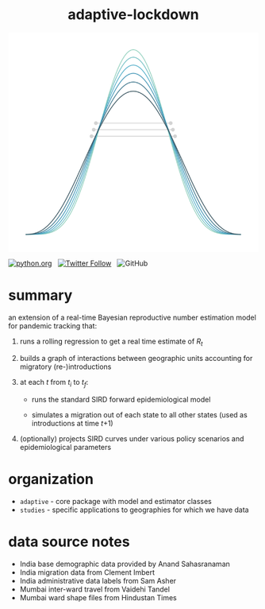 <h1 align="center">adaptive-lockdown</h1>

<img align="center" src="./docs/logo.svg">

[![python.org](https://img.shields.io/badge/made%20with-python-%233776AB.svg?style=for-the-badge&logo=python&logoColor=ffdf76)](https://www.python.org) &nbsp; [![Twitter Follow](https://img.shields.io/twitter/follow/miurbanchicago?logo=twitter&style=for-the-badge)](https://twitter.com/miurbanchicago) &nbsp; ![GitHub](https://img.shields.io/github/license/mansueto-institute/adaptive-lockdown?style=for-the-badge)


# summary
an extension of a real-time Bayesian reproductive number estimation model for pandemic tracking that: 
1. runs a rolling regression to get a real time estimate of <i>R<sub>t</sub></i>
2. builds a graph of interactions between geographic units accounting for migratory (re-)introductions
3. at each <i>t</i> from <i>t<sub>i</sub></i> to <i>t<sub>f</sub></i>:

   - runs the standard SIRD forward epidemiological model 

   - simulates a migration out of each state to all other states (used as introductions at time <i>t</i>+1)
4. (optionally) projects SIRD curves under various policy scenarios and epidemiological parameters 

# organization
- `adaptive` - core package with model and estimator classes 
- `studies` - specific applications to geographies for which we have data

# data source notes
- India base demographic data provided by Anand Sahasranaman 
- India migration data from Clement Imbert
- India administrative data labels from Sam Asher
- Mumbai inter-ward travel from Vaidehi Tandel 
- Mumbai ward shape files from Hindustan Times
